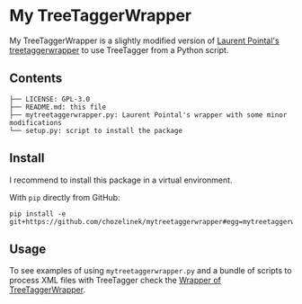 # My TreeTaggerWrapper

My TreeTaggerWrapper is a slightly modified version of [Laurent Pointal's treetaggerwrapper](https://pypi.python.org/pypi/treetaggerwrapper) to use TreeTagger from a Python script.

## Contents

```text
├── LICENSE: GPL-3.0
├── README.md: this file
├── mytreetaggerwrapper.py: Laurent Pointal's wrapper with some minor modifications
└── setup.py: script to install the package
```

## Install

I recommend to install this package in a virtual environment.

With `pip` directly from GitHub:

```shell
pip install -e git+https://github.com/chozelinek/mytreetaggerwrapper#egg=mytreetaggerwrapper
```

## Usage

To see examples of using `mytreetaggerwrapper.py` and a bundle of scripts to process XML files with TreeTagger check the [Wrapper of TreeTaggerWrapper](https://github.com/chozelinek/wottw).

